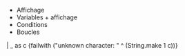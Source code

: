 * Affichage
* Variables + affichage
* Conditions
* Boucles

| _ as c {failwith ("unknown character: " ^ (String.make 1 c))}
